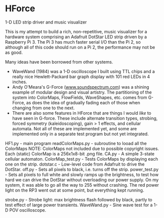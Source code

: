 # HForce
1-D LED strip driver and music visualizer

This is my attempt to build a rich, non-repetitive, music visualizer for a hardware system comprising an Adafruit DotStar LED strip driven by a Raspberry Pi 3. The Pi 3 has much faster serial I/O than the Pi 2, so although all of this code should run on a Pi 2, the performance may not be as good.

Many ideas have been borrowed from other systems.
- WaveWand (1984) was a 1-D oscilloscope I built using TTL chips and a really nice Hewlett-Packard bar graph display with 101 red LEDs in 4 inches.
- Andy O'Meara's G-Force (www.soundspectrum.com) was a shining example of modular design and visual artistry. The partitioning of the system into ColorMaps, FlowFields, WaveShapes, etc. comes from G-Force, as does the idea of gradually fading each of those when changing from one to the next.
- There are also some features in HForce that are things I would *like* to have seen in G-force. These include alternate transition types, strobing, forced symmetry (kaleidoscoping), gain > 1 effects, and cellular automata. Not all of these are implemented yet, and some are implemented only in a separate test program but not yet integrated.


HF1.py			- main program
readColorMaps.py	- subroutine to looad all the ColorMaps
			  NOTE: ColorMaps not included due to possible
			  copyright issues.  Each (static) ColorMap is
			  a 256x1x8-bit .png file.
CA.py			- A simple 3-state cellular automaton.
ColorMap_test.py	- Tests ColorMaps by displaying each one on the strip.
dotstar.c		- Low-level code from Adafruit to drive the DotStar.
off.py			- Sets all pixels to black, i.e. turns off the strip.
power_test.py		- Sets all pixels to full white and slowly ramps up
			  the brightness, to test how hard we can drive the
			  DotStar without overloading our power supply.  On
			  my system, it was able to go all the way to 255
			  without crashing. The red power light on the RP3
			  went out at some point, but everything kept running.

strobe.py		- Strobe light: max brightness flash followed by black,
			  partly to test effect of large power transients.
WaveWand.py		- Sine wave test for a 1-D POV oscilloscope.
